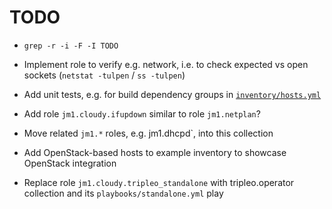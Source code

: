 # TODO

* `grep -r -i -F -I TODO`

* Implement role to verify e.g. network, i.e. to check expected vs open sockets (`netstat -tulpen` / `ss -tulpen`)

* Add unit tests, e.g. for build dependency groups in [`inventory/hosts.yml`](inventory/hosts.yml)

* Add role `jm1.cloudy.ifupdown` similar to role `jm1.netplan`?

* Move related `jm1.*` roles, e.g. jm1.dhcpd`, into this collection

* Add OpenStack-based hosts to example inventory to showcase OpenStack integration

* Replace role `jm1.cloudy.tripleo_standalone` with tripleo.operator collection and its `playbooks/standalone.yml` play
